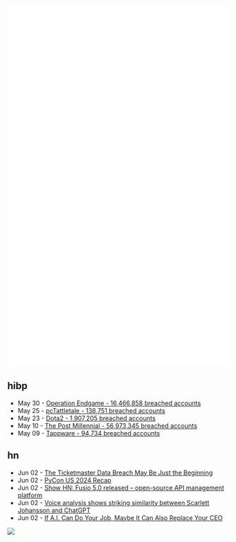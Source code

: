 ![Metrics](https://raw.githubusercontent.com/phixion/phixion/master/metrics.svg)

## hibp

<!--
for https://github.com/phixion/phixion/blob/main/.github/workflows/feeds.yml
-->
<!--START_SECTION:haveibeenpwnd-->
- May 30 - [Operation Endgame - 16,466,858 breached accounts](https://haveibeenpwned.com/PwnedWebsites#OperationEndgame)
- May 25 - [pcTattletale - 138,751 breached accounts](https://haveibeenpwned.com/PwnedWebsites#pcTattletale)
- May 23 - [Dota2 - 1,907,205 breached accounts](https://haveibeenpwned.com/PwnedWebsites#Dota2)
- May 10 - [The Post Millennial - 56,973,345 breached accounts](https://haveibeenpwned.com/PwnedWebsites#ThePostMillennial)
- May 09 - [Tappware - 94,734 breached accounts](https://haveibeenpwned.com/PwnedWebsites#Tappware)
<!--END_SECTION:haveibeenpwnd-->

## hn

<!--
for https://github.com/phixion/phixion/blob/main/.github/workflows/feeds.yml
-->
<!--START_SECTION:hn-->
- Jun 02 - [The Ticketmaster Data Breach May Be Just the Beginning](https://www.wired.com/story/snowflake-breach-ticketmaster-santander-ticketek-hacked/)
- Jun 02 - [PyCon US 2024 Recap](https://katherinemichel.github.io/portfolio/pycon-us-2024-recap.html)
- Jun 02 - [Show HN: Fusio 5.0 released – open-source API management platform](https://www.fusio-project.org/)
- Jun 02 - [Voice analysis shows striking similarity between Scarlett Johansson and ChatGPT](https://www.npr.org/2024/05/31/g-s1-2263/voice-lab-analysis-striking-similarity-scarlett-johansson-chatgpt-sky-openai)
- Jun 02 - [If A.I. Can Do Your Job, Maybe It Can Also Replace Your CEO](https://www.msn.com/en-us/news/us/if-a-i-can-do-your-job-maybe-it-can-also-replace-your-c-e-o/ar-BB1nbdAX)
<!--END_SECTION:hn-->

<!--
for https://yhype.me
-->
![](https://hit.yhype.me/github/profile?user_id=13013670)
